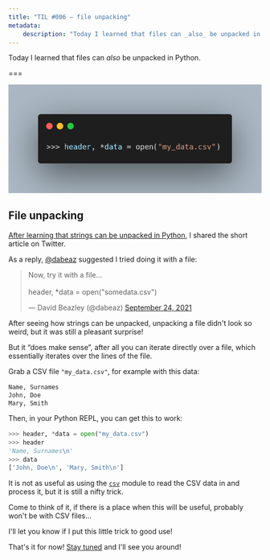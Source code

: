 ```yaml
---
title: "TIL #006 – file unpacking"
metadata:
    description: "Today I learned that files can _also_ be unpacked in Python."
---
```


Today I learned that files can _also_ be unpacked in Python.

===

<script async src="https://platform.twitter.com/widgets.js" charset="utf-8"></script>

![Code snippet showing how to unpack strings.](thumbnail.webp)


## File unpacking

[After learning that strings can be unpacked in Python][til-005],
I shared the short article on Twitter.

As a reply, [@dabeaz][dabeaz] suggested I tried doing it with a file:

<blockquote class="twitter-tweet"><p lang="en" dir="ltr">Now, try it with a file...<br><br>header, *data = open(&quot;somedata.csv&quot;)</p>&mdash; David Beazley (@dabeaz) <a href="https://twitter.com/dabeaz/status/1441405123540893703?ref_src=twsrc%5Etfw">September 24, 2021</a></blockquote>

After seeing how strings can be unpacked,
unpacking a file didn't look so weird, but it was still a pleasant surprise!

But it “does make sense”, after all you can iterate directly over a file,
which essentially iterates over the lines of the file.

Grab a CSV file `"my_data.csv"`, for example with this data:

```csv
Name, Surnames
John, Doe
Mary, Smith
```

Then, in your Python REPL, you can get this to work:

```py
>>> header, *data = open("my_data.csv")
>>> header
'Name, Surnames\n'
>>> data
['John, Doe\n', 'Mary, Smith\n']
```

It is not as useful as using the [`csv`][csv] module to read the CSV
data in and process it, but it is still a nifty trick.

Come to think of it, if there is a place when this will be useful,
probably won't be with CSV files...

I'll let you know if I put this little trick to good use!

That's it for now! [Stay tuned][subscribe] and I'll see you around!


[subscribe]: /subscribe
[til-005]: /blog/til/005
[dabeaz]: https://twitter.com/dabeaz
[csv]: https://docs.python.org/3/library/csv
